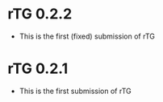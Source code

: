 # rTG 0.2.2
* This is the first (fixed) submission of rTG 

# rTG 0.2.1
* This is the first submission of rTG 
